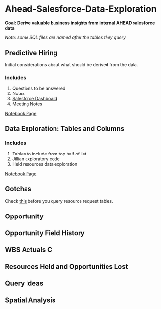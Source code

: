 # Ahead-Salesforce-Data-Exploration
**Goal: Derive valuable business insights from internal AHEAD salesforce data**

_Note: some SQL files are named after the tables they query_
## Predictive Hiring

Initial considerations about what should be derived from the data. 
### Includes 
1. Questions to be answered
2. Notes
3. [Salesforce Dashboard](https://thinkahead.lightning.force.com/lightning/r/Dashboard/01Z4u000001G2e8EAC/view)
4. Meeting Notes

[Notebook Page](Predictive%20Hiring.md) 
## Data Exploration: Tables and Columns

### Includes
1. Tables to include from top half of list
2. Jillian exploratory code
3. Held resources data exploration

[Notebook Page](Data%20Exploration.md)

## Gotchas

Check [this]("Gotchas"/Resource%20Request%20History.md) before you query resource request tables.
## Opportunity

## Opportunity Field History

## WBS Actuals C

## Resources Held and Opportunities Lost

## Query Ideas

## Spatial Analysis




